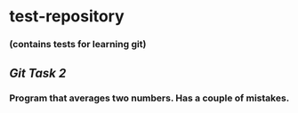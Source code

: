# **test-repository**

### (contains tests for learning git)

## *Git Task 2*

### Program that averages two numbers. Has a couple of mistakes.